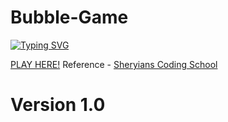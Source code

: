 # Bubble-Game
[![Typing SVG](https://readme-typing-svg.demolab.com?font=Fira+Code&size=15&pause=1000&width=435&lines=%3C+%3E+with+%E2%9D%A4%EF%B8%8F+using+HTML%2C+CSS+and+JavaScript)](https://git.io/typing-svg)

[PLAY HERE!](https://animezkishan.github.io/Bubble-Game/)
Reference - [Sheryians Coding School](https://www.youtube.com/@thesheryianscodingschool/)


# Version 1.0

